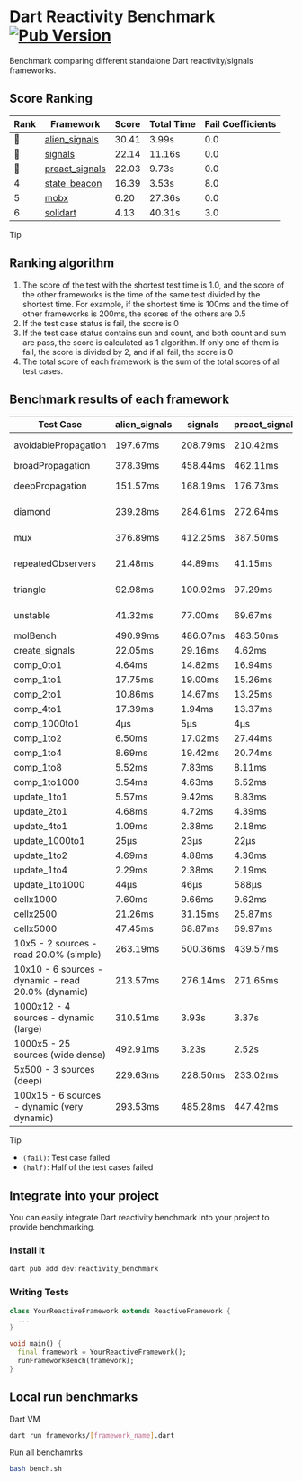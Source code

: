 # Dart Reactivity Benchmark [![Pub Version](https://img.shields.io/pub/v/reactivity_benchmark)](https://pub.dev/packages/reactivity_benchmark)

Benchmark comparing different standalone Dart reactivity/signals frameworks.

## Score Ranking

<!-- Rank Table -->
| Rank | Framework | Score | Total Time | Fail Coefficients |
|---|---|---|---|---|
| 🥇 | [alien_signals](https://pub.dev/packages/alien_signals) | 30.41 | 3.99s | 0.0 |
| 🥈 | [signals](https://pub.dev/packages/signals) | 22.14 | 11.16s | 0.0 |
| 🥉 | [preact_signals](https://pub.dev/packages/preact_signals) | 22.03 | 9.73s | 0.0 |
| 4 | [state_beacon](https://pub.dev/packages/state_beacon) | 16.39 | 3.53s | 8.0 |
| 5 | [mobx](https://pub.dev/packages/mobx) | 6.20 | 27.36s | 0.0 |
| 6 | [solidart](https://pub.dev/packages/solidart) | 4.13 | 40.31s | 3.0 |
<!-- Rank Table End -->

> [!TIP]
> ## Ranking algorithm
>
> 1. The score of the test with the shortest test time is 1.0, and the score of the other frameworks is the time of the same test divided by the shortest time. For example, if the shortest time is 100ms and the time of other frameworks is 200ms, the scores of the others are 0.5
> 2. If the test case status is fail, the score is 0
> 3. If the test case status contains sun and count, and both count and sum are pass, the score is calculated as 1 algorithm. If only one of them is fail, the score is divided by 2, and if all fail, the score is 0
> 4. The total score of each framework is the sum of the total scores of all test cases.

## Benchmark results of each framework

<!-- Benchmark Table -->
| Test Case | alien_signals | signals | preact_signals | solidart | state_beacon | mobx |
|---|---|---|---|---|---|---|
| avoidablePropagation | 197.67ms | 208.79ms | 210.42ms | 2.22s | 164.23ms (fail) | 2.33s |
| broadPropagation | 378.39ms | 458.44ms | 462.11ms | 5.52s | 8.21ms (fail) | 4.34s |
| deepPropagation | 151.57ms | 168.19ms | 176.73ms | 2.06s | 140.79ms (fail) | 1.55s |
| diamond | 239.28ms | 284.61ms | 272.64ms | 3.59s | 195.36ms (fail) | 2.46s |
| mux | 376.89ms | 412.25ms | 387.50ms | 2.11s | 195.96ms (fail) | 1.82s |
| repeatedObservers | 21.48ms | 44.89ms | 41.15ms | 215.51ms | 53.64ms (fail) | 238.72ms |
| triangle | 92.98ms | 100.92ms | 97.29ms | 1.17s | 79.03ms (fail) | 789.01ms |
| unstable | 41.32ms | 77.00ms | 69.67ms | 359.56ms | 335.69ms (fail) | 356.65ms |
| molBench | 490.99ms | 486.07ms | 483.50ms | 1.77s | 889μs | 587.48ms |
| create_signals | 22.05ms | 29.16ms | 4.62ms | 61.77ms | 75.91ms | 72.93ms |
| comp_0to1 | 4.64ms | 14.82ms | 16.94ms | 39.07ms | 57.18ms | 19.18ms |
| comp_1to1 | 17.75ms | 19.00ms | 15.26ms | 43.81ms | 57.55ms | 45.55ms |
| comp_2to1 | 10.86ms | 14.67ms | 13.25ms | 31.25ms | 36.00ms | 29.36ms |
| comp_4to1 | 17.39ms | 1.94ms | 13.37ms | 13.97ms | 18.68ms | 12.88ms |
| comp_1000to1 | 4μs | 5μs | 4μs | 2.09ms | 72μs | 15μs |
| comp_1to2 | 6.50ms | 17.02ms | 27.44ms | 31.93ms | 50.69ms | 32.76ms |
| comp_1to4 | 8.69ms | 19.42ms | 20.74ms | 28.16ms | 48.20ms | 17.50ms |
| comp_1to8 | 5.52ms | 7.83ms | 8.11ms | 24.85ms | 48.91ms | 23.01ms |
| comp_1to1000 | 3.54ms | 4.63ms | 6.52ms | 19.44ms | 45.48ms | 15.64ms |
| update_1to1 | 5.57ms | 9.42ms | 8.83ms | 43.44ms | 8.13ms | 27.69ms |
| update_2to1 | 4.68ms | 4.72ms | 4.39ms | 21.30ms | 2.92ms | 14.22ms |
| update_4to1 | 1.09ms | 2.38ms | 2.18ms | 10.80ms | 1.56ms | 7.66ms |
| update_1000to1 | 25μs | 23μs | 22μs | 115μs | 15μs | 66μs |
| update_1to2 | 4.69ms | 4.88ms | 4.36ms | 21.41ms | 4.00ms | 13.99ms |
| update_1to4 | 2.29ms | 2.38ms | 2.19ms | 11.07ms | 1.45ms | 6.81ms |
| update_1to1000 | 44μs | 46μs | 588μs | 216μs | 445μs | 164μs |
| cellx1000 | 7.60ms | 9.66ms | 9.62ms | 167.04ms | 5.63ms | 72.54ms |
| cellx2500 | 21.26ms | 31.15ms | 25.87ms | 524.90ms | 20.74ms | 263.18ms |
| cellx5000 | 47.45ms | 68.87ms | 69.97ms | 1.19s | 67.76ms | 552.08ms |
| 10x5 - 2 sources - read 20.0% (simple) | 263.19ms | 500.36ms | 439.57ms | 2.67s (half) | 249.85ms | 2.03s |
| 10x10 - 6 sources - dynamic - read 20.0% (dynamic) | 213.57ms | 276.14ms | 271.65ms | 2.39s (half) | 203.06ms | 1.51s |
| 1000x12 - 4 sources - dynamic (large) | 310.51ms | 3.93s | 3.37s | 4.07s (half) | 344.89ms | 1.77s |
| 1000x5 - 25 sources (wide dense) | 492.91ms | 3.23s | 2.52s | 5.00s (half) | 501.68ms | 3.49s |
| 5x500 - 3 sources (deep) | 229.63ms | 228.50ms | 233.02ms | 1.99s (half) | 238.61ms | 1.13s |
| 100x15 - 6 sources - dynamic (very dynamic) | 293.53ms | 485.28ms | 447.42ms | 2.88s (half) | 265.98ms | 1.73s |
<!-- Benchmark Table End -->

> [!TIP]
> - `(fail)`: Test case failed
> - `(half)`: Half of the test cases failed

## Integrate into your project

You can easily integrate Dart reactivity benchmark into your project to provide benchmarking.

### Install it

```bash
dart pub add dev:reactivity_benchmark
```

### Writing Tests

```dart
class YourReactiveFramework extends ReactiveFramework {
  ...
}

void main() {
  final framework = YourReactiveFramework();
  runFrameworkBench(framework);
}
```

## Local run benchmarks

Dart VM
```bash
dart run frameworks/[framework_name].dart
```

Run all benchamrks
```bash
bash bench.sh
```
